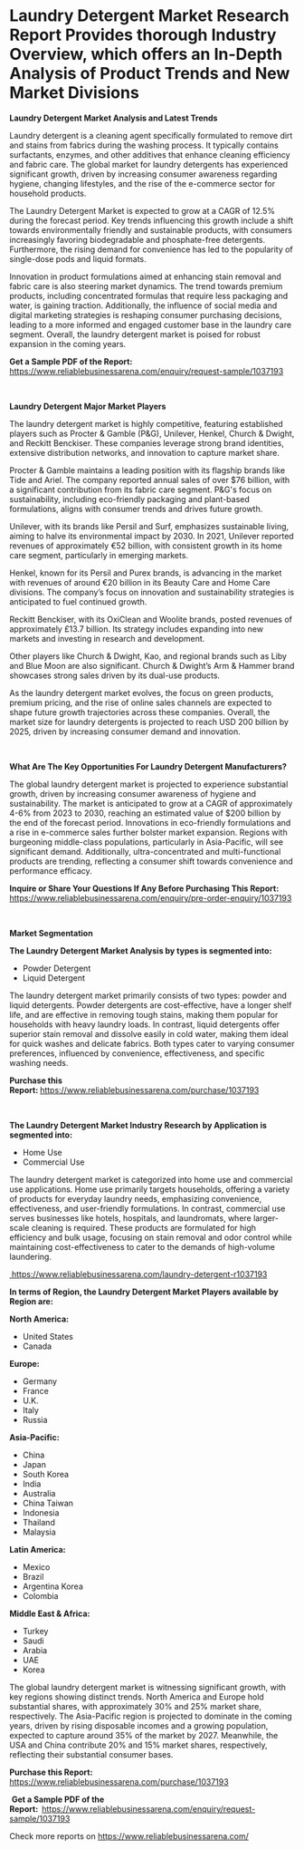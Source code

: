 <p><h1>Laundry Detergent Market Research Report Provides thorough Industry Overview, which offers an In-Depth Analysis of Product Trends and New Market Divisions</h1></p><p><strong>Laundry Detergent Market Analysis and Latest Trends</strong></p>
<p><p>Laundry detergent is a cleaning agent specifically formulated to remove dirt and stains from fabrics during the washing process. It typically contains surfactants, enzymes, and other additives that enhance cleaning efficiency and fabric care. The global market for laundry detergents has experienced significant growth, driven by increasing consumer awareness regarding hygiene, changing lifestyles, and the rise of the e-commerce sector for household products.</p><p>The Laundry Detergent Market is expected to grow at a CAGR of 12.5% during the forecast period. Key trends influencing this growth include a shift towards environmentally friendly and sustainable products, with consumers increasingly favoring biodegradable and phosphate-free detergents. Furthermore, the rising demand for convenience has led to the popularity of single-dose pods and liquid formats.</p><p>Innovation in product formulations aimed at enhancing stain removal and fabric care is also steering market dynamics. The trend towards premium products, including concentrated formulas that require less packaging and water, is gaining traction. Additionally, the influence of social media and digital marketing strategies is reshaping consumer purchasing decisions, leading to a more informed and engaged customer base in the laundry care segment. Overall, the laundry detergent market is poised for robust expansion in the coming years.</p></p>
<p><strong>Get a Sample PDF of the Report:&nbsp;</strong> <a href="https://www.reliablebusinessarena.com/enquiry/request-sample/1037193?utm_campaign=3098&utm_medium=2&utm_source=Github&utm_content=ia&utm_term=05042025&utm_id=laundry-detergent">https://www.reliablebusinessarena.com/enquiry/request-sample/1037193</a></p>
<p>&nbsp;</p>
<p><strong>Laundry Detergent Major Market Players</strong></p>
<p><p>The laundry detergent market is highly competitive, featuring established players such as Procter & Gamble (P&G), Unilever, Henkel, Church & Dwight, and Reckitt Benckiser. These companies leverage strong brand identities, extensive distribution networks, and innovation to capture market share.</p><p>Procter & Gamble maintains a leading position with its flagship brands like Tide and Ariel. The company reported annual sales of over $76 billion, with a significant contribution from its fabric care segment. P&G's focus on sustainability, including eco-friendly packaging and plant-based formulations, aligns with consumer trends and drives future growth.</p><p>Unilever, with its brands like Persil and Surf, emphasizes sustainable living, aiming to halve its environmental impact by 2030. In 2021, Unilever reported revenues of approximately €52 billion, with consistent growth in its home care segment, particularly in emerging markets.</p><p>Henkel, known for its Persil and Purex brands, is advancing in the market with revenues of around €20 billion in its Beauty Care and Home Care divisions. The company’s focus on innovation and sustainability strategies is anticipated to fuel continued growth.</p><p>Reckitt Benckiser, with its OxiClean and Woolite brands, posted revenues of approximately £13.7 billion. Its strategy includes expanding into new markets and investing in research and development.</p><p>Other players like Church & Dwight, Kao, and regional brands such as Liby and Blue Moon are also significant. Church & Dwight’s Arm & Hammer brand showcases strong sales driven by its dual-use products. </p><p>As the laundry detergent market evolves, the focus on green products, premium pricing, and the rise of online sales channels are expected to shape future growth trajectories across these companies. Overall, the market size for laundry detergents is projected to reach USD 200 billion by 2025, driven by increasing consumer demand and innovation.</p></p>
<p>&nbsp;</p>
<p><strong>What Are The Key Opportunities For Laundry Detergent Manufacturers?</strong></p>
<p><p>The global laundry detergent market is projected to experience substantial growth, driven by increasing consumer awareness of hygiene and sustainability. The market is anticipated to grow at a CAGR of approximately 4-6% from 2023 to 2030, reaching an estimated value of $200 billion by the end of the forecast period. Innovations in eco-friendly formulations and a rise in e-commerce sales further bolster market expansion. Regions with burgeoning middle-class populations, particularly in Asia-Pacific, will see significant demand. Additionally, ultra-concentrated and multi-functional products are trending, reflecting a consumer shift towards convenience and performance efficacy.</p></p>
<p><strong>Inquire or Share Your Questions If Any Before Purchasing This Report:</strong> <a href="https://www.reliablebusinessarena.com/enquiry/pre-order-enquiry/1037193?utm_campaign=3098&utm_medium=2&utm_source=Github&utm_content=ia&utm_term=05042025&utm_id=laundry-detergent">https://www.reliablebusinessarena.com/enquiry/pre-order-enquiry/1037193</a></p>
<p>&nbsp;</p>
<p><strong>Market Segmentation</strong></p>
<p><strong>The Laundry Detergent Market Analysis by types is segmented into:</strong></p>
<p><ul><li>Powder Detergent</li><li>Liquid Detergent</li></ul></p>
<p><p>The laundry detergent market primarily consists of two types: powder and liquid detergents. Powder detergents are cost-effective, have a longer shelf life, and are effective in removing tough stains, making them popular for households with heavy laundry loads. In contrast, liquid detergents offer superior stain removal and dissolve easily in cold water, making them ideal for quick washes and delicate fabrics. Both types cater to varying consumer preferences, influenced by convenience, effectiveness, and specific washing needs.</p></p>
<p><strong>Purchase this Report:&nbsp;</strong><a href="https://www.reliablebusinessarena.com/purchase/1037193?utm_campaign=3098&utm_medium=2&utm_source=Github&utm_content=ia&utm_term=05042025&utm_id=laundry-detergent">https://www.reliablebusinessarena.com/purchase/1037193</a></p>
<p>&nbsp;</p>
<p><strong>The Laundry Detergent Market Industry Research by Application is segmented into:</strong></p>
<p><ul><li>Home Use</li><li>Commercial Use</li></ul></p>
<p><p>The laundry detergent market is categorized into home use and commercial use applications. Home use primarily targets households, offering a variety of products for everyday laundry needs, emphasizing convenience, effectiveness, and user-friendly formulations. In contrast, commercial use serves businesses like hotels, hospitals, and laundromats, where larger-scale cleaning is required. These products are formulated for high efficiency and bulk usage, focusing on stain removal and odor control while maintaining cost-effectiveness to cater to the demands of high-volume laundering.</p></p>
<p><a href="https://www.reliablebusinessarena.com/laundry-detergent-r1037193?utm_campaign=3098&utm_medium=2&utm_source=Github&utm_content=ia&utm_term=05042025&utm_id=laundry-detergent">&nbsp;https://www.reliablebusinessarena.com/laundry-detergent-r1037193</a></p>
<p><strong>In terms of Region, the Laundry Detergent Market Players available by Region are:</strong></p>
<p>
    <p> <strong> North America: </strong>
        <ul>
            <li>United States</li>
            <li>Canada</li>
        </ul>
        </p> 
    <p> <strong> Europe: </strong>
        <ul>
            <li>Germany</li>
            <li>France</li>
            <li>U.K.</li>
            <li>Italy</li>
            <li>Russia</li>
        </ul>
        </p> 
    <p> <strong> Asia-Pacific: </strong>
        <ul>
            <li>China</li>
            <li>Japan</li>
            <li>South Korea</li>
            <li>India</li>
            <li>Australia</li>
            <li>China Taiwan</li>
            <li>Indonesia</li>
            <li>Thailand</li>
            <li>Malaysia</li>
        </ul>
        </p> 
    <p> <strong> Latin America: </strong>
        <ul>
            <li>Mexico</li>
            <li>Brazil</li>
            <li>Argentina Korea</li>
            <li>Colombia</li>
        </ul>
        </p> 
    <p> <strong> Middle East & Africa: </strong>
        <ul>
            <li>Turkey</li>
            <li>Saudi</li>
            <li>Arabia</li>
            <li>UAE</li>
            <li>Korea</li>
        </ul>
    </p>
    </p>
<p><p>The global laundry detergent market is witnessing significant growth, with key regions showing distinct trends. North America and Europe hold substantial shares, with approximately 30% and 25% market share, respectively. The Asia-Pacific region is projected to dominate in the coming years, driven by rising disposable incomes and a growing population, expected to capture around 35% of the market by 2027. Meanwhile, the USA and China contribute 20% and 15% market shares, respectively, reflecting their substantial consumer bases.</p></p>
<p><strong>Purchase this Report: </strong><a href="https://www.reliablebusinessarena.com/purchase/1037193?utm_campaign=3098&utm_medium=2&utm_source=Github&utm_content=ia&utm_term=05042025&utm_id=laundry-detergent">https://www.reliablebusinessarena.com/purchase/1037193</a></p>
<p>&nbsp;<strong>Get a Sample PDF of the Report:&nbsp;&nbsp;</strong><a href="https://www.reliablebusinessarena.com/enquiry/request-sample/1037193?utm_campaign=3098&utm_medium=2&utm_source=Github&utm_content=ia&utm_term=05042025&utm_id=laundry-detergent">https://www.reliablebusinessarena.com/enquiry/request-sample/1037193</a></p>
<p><strong></strong></p>
<p>Check more reports on <a href="https://www.reliablebusinessarena.com/?utm_campaign=3098&utm_medium=2&utm_source=Github&utm_content=ia&utm_term=05042025&utm_id=laundry-detergent">https://www.reliablebusinessarena.com/</a></p>